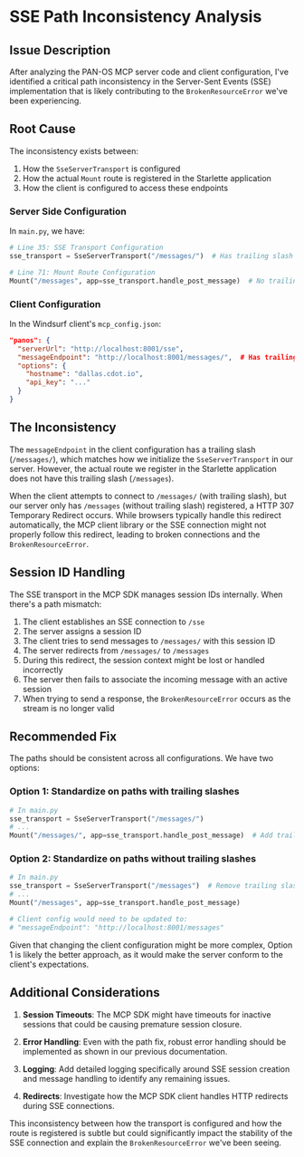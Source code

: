 # SSE Path Inconsistency Analysis

## Issue Description

After analyzing the PAN-OS MCP server code and client configuration, I've identified a critical path inconsistency in the Server-Sent Events (SSE) implementation that is likely contributing to the `BrokenResourceError` we've been experiencing.

## Root Cause

The inconsistency exists between:

1. How the `SseServerTransport` is configured
2. How the actual `Mount` route is registered in the Starlette application
3. How the client is configured to access these endpoints

### Server Side Configuration

In `main.py`, we have:

```python
# Line 35: SSE Transport Configuration
sse_transport = SseServerTransport("/messages/")  # Has trailing slash

# Line 71: Mount Route Configuration
Mount("/messages", app=sse_transport.handle_post_message)  # No trailing slash
```

### Client Configuration

In the Windsurf client's `mcp_config.json`:

```json
"panos": {
  "serverUrl": "http://localhost:8001/sse",
  "messageEndpoint": "http://localhost:8001/messages/",  # Has trailing slash
  "options": {
    "hostname": "dallas.cdot.io",
    "api_key": "..."
  }
}
```

## The Inconsistency

The `messageEndpoint` in the client configuration has a trailing slash (`/messages/`), which matches how we initialize the `SseServerTransport` in our server. However, the actual route we register in the Starlette application does not have this trailing slash (`/messages`).

When the client attempts to connect to `/messages/` (with trailing slash), but our server only has `/messages` (without trailing slash) registered, a HTTP 307 Temporary Redirect occurs. While browsers typically handle this redirect automatically, the MCP client library or the SSE connection might not properly follow this redirect, leading to broken connections and the `BrokenResourceError`.

## Session ID Handling

The SSE transport in the MCP SDK manages session IDs internally. When there's a path mismatch:

1. The client establishes an SSE connection to `/sse`
2. The server assigns a session ID
3. The client tries to send messages to `/messages/` with this session ID
4. The server redirects from `/messages/` to `/messages`
5. During this redirect, the session context might be lost or handled incorrectly
6. The server then fails to associate the incoming message with an active session
7. When trying to send a response, the `BrokenResourceError` occurs as the stream is no longer valid

## Recommended Fix

The paths should be consistent across all configurations. We have two options:

### Option 1: Standardize on paths with trailing slashes

```python
# In main.py
sse_transport = SseServerTransport("/messages/")
# ...
Mount("/messages/", app=sse_transport.handle_post_message)  # Add trailing slash
```

### Option 2: Standardize on paths without trailing slashes

```python
# In main.py
sse_transport = SseServerTransport("/messages")  # Remove trailing slash
# ...
Mount("/messages", app=sse_transport.handle_post_message)

# Client config would need to be updated to:
# "messageEndpoint": "http://localhost:8001/messages"
```

Given that changing the client configuration might be more complex, Option 1 is likely the better approach, as it would make the server conform to the client's expectations.

## Additional Considerations

1. **Session Timeouts**: The MCP SDK might have timeouts for inactive sessions that could be causing premature session closure.

2. **Error Handling**: Even with the path fix, robust error handling should be implemented as shown in our previous documentation.

3. **Logging**: Add detailed logging specifically around SSE session creation and message handling to identify any remaining issues.

4. **Redirects**: Investigate how the MCP SDK client handles HTTP redirects during SSE connections.

This inconsistency between how the transport is configured and how the route is registered is subtle but could significantly impact the stability of the SSE connection and explain the `BrokenResourceError` we've been seeing.
